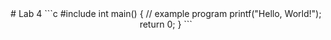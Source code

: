 <center>
  # Lab 4
  ```c
    #include <stdio.h>
      int main() {
        // example program 
        printf("Hello, World!");
        return 0;
     }
  ```
 </center>
